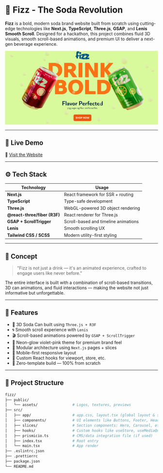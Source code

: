 # 🥤 Fizz - The Soda Revolution

**Fizz** is a bold, modern soda brand website built from scratch using cutting-edge technologies like **Next.js**, **TypeScript**, **Three.js**, **GSAP**, and **Lenis Smooth Scroll**. Designed for a hackathon, this project combines fluid 3D visuals, smooth scroll-based animations, and premium UI to deliver a next-gen beverage experience.

![Fizz Banner](./public/banner.png) <!-- Add your preview image -->

---

## 🚀 Live Demo

🔗 [Visit the Website](https://fizz-lemon.vercel.app/)

---

## ⚙️ Tech Stack

| Technology     | Usage                                    |
|----------------|------------------------------------------|
| **Next.js**    | React framework for SSR + routing        |
| **TypeScript** | Type-safe development                    |
| **Three.js**   | WebGL-powered 3D object rendering        |
| **@react-three/fiber (R3F)** | React renderer for Three.js |
| **GSAP + ScrollTrigger** | Scroll-based and timeline animations |
| **Lenis**      | Smooth scrolling UX                      |
| **Tailwind CSS / SCSS** | Modern utility-first styling     |

---

## 🧠 Concept

> "Fizz is not just a drink — it's an animated experience, crafted to engage users like never before."

The entire interface is built with a combination of scroll-based transitions, 3D can animations, and fluid interactions — making the website not just informative but unforgettable.

---

## 🧩 Features

- 🧊 3D Soda Can built using `Three.js + R3F`
- 🌀 Smooth scroll experience with `Lenis`
- 🎬 Scroll-based animations powered by `GSAP + ScrollTrigger`
- 🎨 Neon-glow violet-pink theme for premium brand feel
- 🔗 Modular architecture using `Next.js` pages + slices
- 📱 Mobile-first responsive layout
- 🧠 Custom React hooks for viewport, store, etc.
- 🚀 Zero-template build — 100% from scratch

---

## 📁 Project Structure

```bash
fizz/
├── public/
│   └── assets/                # Logos, textures, previews
├── src/
│   ├── app/                   # app.css, layout.tsx (global layout & styles)
│   ├── components/            # UI elements like Buttons, Footer, Header
│   ├── slices/                # Section components: Hero, Carousel, etc.
│   ├── hooks/                 # Custom hooks like useStore, useMediaQuery
│   ├── prismicio.ts           # CMS/data integration file (if used)
│   ├── index.tsx              # Root entry
│   └── main.tsx               # App render
├── .eslintrc.json
├── .prettierrc
├── package.json
└── README.md
